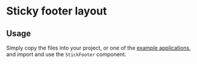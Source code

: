 # Sticky footer layout

## Usage

Simply copy the files into your project, or one of the [example applications](https://github.com/mui-org/material-ui/tree/master/examples), and import and use the `StickFooter` component.
